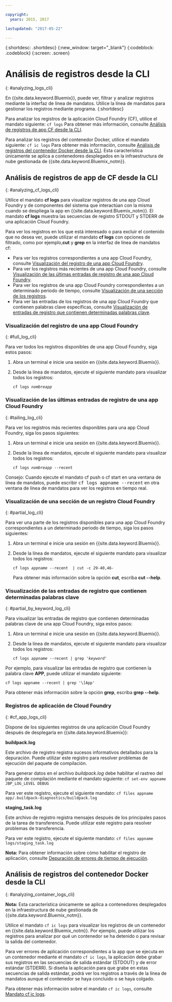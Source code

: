 ```yaml
---

copyright:
  years: 2015, 2017

lastupdated: "2017-05-22"

---
```



{:shortdesc: .shortdesc}
{:new_window: target="_blank"}
{:codeblock: .codeblock}
{:screen: .screen}

# Análisis de registros desde la CLI
{: #analyzing_logs_cli}

En {{site.data.keyword.Bluemix}}, puede ver, filtrar y analizar registros mediante la interfaz de línea de mandatos. Utilice la línea de mandatos para gestionar los registros mediante programa. 
{:shortdesc}

Para analizar los registros de la aplicación Cloud Foundry (CF), utilice el mandato siguiente: `cf logs` Para obtener más información, consulte [Análisis de registros de app CF desde la CLI](logging_view_cli.html#analyzing_cf_logs_cli).

Para analizar los registros del contenedor Docker, utilice el mandato siguiente: `cf ic logs` Para obtener más información, consulte [Análisis de registros del contenedor Docker desde la CLI](logging_view_cli.html#analyzing_container_logs_cli). Esta característica únicamente se aplica a contenedores desplegados en la infraestructura de nube gestionada de {{site.data.keyword.Bluemix_notm}}. 


## Análisis de registros de app de CF desde la CLI
{: #analyzing_cf_logs_cli}

Utilice el mandato **cf logs** para visualizar registros de una app Cloud Foundry y de componentes del sistema que interactúan con la misma cuando se despliega la app en {{site.data.keyword.Bluemix_notm}}. El mandato **cf logs** muestra las secuencias de registro STDOUT y STDERR de una aplicación Cloud Foundry.

Para ver los registros en los que está interesado o para excluir el contenido que no desea ver, puede utilizar el mandato **cf logs** con opciones de filtrado, como por ejemplo,**cut** y **grep** en la interfaz de línea de mandatos cf:

* Para ver los registros correspondientes a una app Cloud Foundry, consulte [Visualización del registro de una app Cloud Foundry](logging_view_cli.html#full_log_cli).
* Para ver los registros más recientes de una app Cloud Foundry, consulte [Visualización de las últimas entradas de registro de una app Cloud Foundry](logging_view_cli.html#tailing_log_cli).
* Para ver los registros de una app Cloud Foundry correspondientes a un determinado periodo de tiempo, consulte [Visualización de una sección de los registros](logging_view_cli.html#partial_log_cli).
* Para ver las entradas de los registros de una app Cloud Foundry que contienen palabras clave específicas, consulte [Visualización de entradas de registro que contienen determinadas palabras clave](logging_view_cli.html#partial_by_keyword_log_cli).


### Visualización del registro de una app Cloud Foundry
{: #full_log_cli}

Para ver todos los registros disponibles de una app Cloud Foundry, siga estos pasos:

1. Abra un terminal e inicie una sesión en {{site.data.keyword.Bluemix}}.

2. Desde la línea de mandatos, ejecute el siguiente mandato para visualizar todos los registros:

   <pre class="pre screen"><code>cf logs <var class="keyword varname">nombreapp</var></code></pre>
   
   
### Visualización de las últimas entradas de registro de una app Cloud Foundry
{: #tailing_log_cli}

Para ver los registros más recientes disponibles para una app Cloud Foundry, siga los pasos siguientes:

1. Abra un terminal e inicie una sesión en {{site.data.keyword.Bluemix}}.

2. Desde la línea de mandatos, ejecute el siguiente mandato para visualizar todos los registros:

     <pre class="pre screen"><code>cf logs <var class="keyword varname">nombreapp</var> --recent</code></pre>

<div class="note tip"><span class="tiptitle">Consejo:</span> Cuando ejecute el mandato <span class="keyword cmdname">cf push</span> o <span class="keyword cmdname">cf
start</span> en una ventana de línea de mandatos, puede escribir <samp class="ph codeph">cf
logs appname --recent</samp> en otra ventana de línea de mandatos para ver los
registros en tiempo real. </div>


### Visualización de una sección de un registro Cloud Foundry
{: #partial_log_cli}

Para ver una parte de los registros disponibles para una app Cloud Foundry correspondientes a un determinado periodo de tiempo, siga los pasos siguientes:

1. Abra un terminal e inicie una sesión en {{site.data.keyword.Bluemix}}.

2. Desde la línea de mandatos, ejecute el siguiente mandato para visualizar todos los registros:

    <pre class="pre screen"><code>cf logs <var class="keyword varname">appname</var> --recent  | cut -c 29-40,46-</code></pre>
    
    Para obtener más información sobre la opción **cut**, escriba **cut --help**.


### Visualización de las entradas de registro que contienen determinadas palabras clave
{: #partial_by_keyword_log_cli}

Para visualizar las entradas de registro que contienen determinadas palabras clave de una app Cloud Foundry, siga estos pasos:

1. Abra un terminal e inicie una sesión en {{site.data.keyword.Bluemix}}.

2. Desde la línea de mandatos, ejecute el siguiente mandato para visualizar todos los registros:

    <pre class="pre screen"><code>cf logs <var class="keyword varname">appname</var> --recent | grep '<var class="keyword varname">keyword</var>'</code></pre>
    

Por ejemplo, para visualizar las entradas de registro que contienen la palabra clave **APP**, puede utilizar el mandato siguiente:

<pre class="pre screen"><code>cf logs appname --recent | grep '\[App'
</code></pre>

Para obtener más información sobre la opción **grep**, escriba **grep --help**.


### Registros de aplicación de Cloud Foundry
{: #cf_app_logs_cli}

Dispone de los siguientes registros de una aplicación Cloud Foundry después de desplegarla en {{site.data.keyword.Bluemix}}:

**buildpack.log**

Este archivo de registro registra sucesos informativos detallados para la depuración. Puede utilizar este registro para resolver problemas de ejecución del paquete de compilación.

Para generar datos en el archivo *buildpack.log* debe habilitar el rastreo del paquete de compilación mediante el mandato siguiente: `cf set-env appname JBP_LOG_LEVEL DEBUG`
   
Para ver este registro, ejecute el siguiente mandato: `cf files appname app/.buildpack-diagnostics/buildpack.log`


**staging_task.log**

Este archivo de registro registra mensajes después de los principales pasos de la tarea de transferencia. Puede utilizar este registro para resolver problemas de transferencia.

Para ver este registro, ejecute el siguiente mandato: `cf files appname logs/staging_task.log`


**Nota:** Para obtener información sobre cómo habilitar el registro de aplicación, consulte [Depuración de errores de tiempo de ejecución](/docs/debug/index.html#debugging-runtime-errors).

## Análisis de registros del contenedor Docker desde la CLI
{: #analyzing_container_logs_cli}

**Nota:** Esta característica únicamente se aplica a contenedores desplegados en la infraestructura de nube gestionada de {{site.data.keyword.Bluemix_notm}}. 

Utilice el mandato `cf ic logs` para visualizar los registros de un contenedor en {{site.data.keyword.Bluemix_notm}}. Por ejemplo, puede utilizar los registros para analizar por qué un contenedor se ha detenido o para revisar la salida del contenedor. 

Para ver errores de aplicación correspondientes a la app que se ejecuta en un contenedor mediante el mandato `cf ic logs`, la aplicación debe grabar sus registros en las secuencias de salida estándar (STDOUT) y de error estándar (STDERR). Si diseña la aplicación para que grabe en estas secuencias de salida estándar, podrá ver los registros a través de la línea de mandatos aunque el contenedor se haya concluido o se haya colgado.

Para obtener más información sobre el mandato `cf ic logs`, consulte [Mandato cf ic logs](/docs/containers/container_cli_reference_cfic.html#container_cli_reference_cfic__logs).


